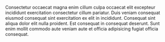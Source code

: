 

Consectetur occaecat magna enim cillum culpa occaecat elit excepteur incididunt exercitation consectetur cillum pariatur. Duis veniam consequat eiusmod consequat sint exercitation ex elit in incididunt. Consequat sint aliqua dolor elit nulla proident. Est consequat in consequat deserunt. Sunt enim mollit commodo aute veniam aute et officia adipisicing fugiat officia consequat.